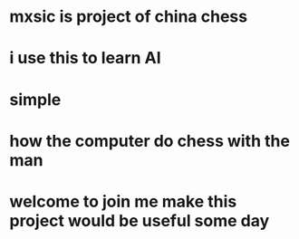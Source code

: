 # mxsic is project of china chess
# i use this to learn AI
# simple
# how the computer do chess with the man
# welcome to join me make this project would be useful some day
